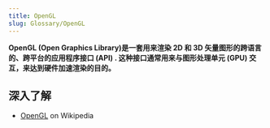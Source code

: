 ```yaml
---
title: OpenGL
slug: Glossary/OpenGL
---
```


**OpenGL (Open Graphics Library)**是一套用来渲染 2D 和 3D 矢量图形的跨语言的、跨平台的应用程序接口 (API) . 这种接口通常用来与图形处理单元 (GPU) 交互，来达到硬件加速渲染的目的**。**

## 深入了解

- [OpenGL](https://zh.wikipedia.org/wiki/OpenGL) on Wikipedia
